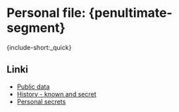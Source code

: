 # Personal file: {penultimate-segment}
{include-short:_quick}

## Linki
* [Public data]({base-uri}-public)
* [History - known and secret]({base-uri}-history)
* [Personal secrets]({base-uri}-gm)